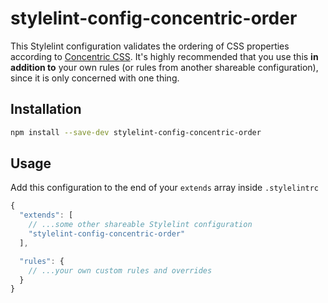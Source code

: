 # stylelint-config-concentric-order
This Stylelint configuration validates the ordering of CSS properties according to [Concentric CSS]. It's highly recommended that you use this **in addition to** your own rules (or rules from another shareable configuration), since it is only concerned with one thing.

## Installation
```sh
npm install --save-dev stylelint-config-concentric-order
```

## Usage
Add this configuration to the end of your `extends` array inside `.stylelintrc`

```javascript
{
  "extends": [
    // ...some other shareable Stylelint configuration
    "stylelint-config-concentric-order"
  ],

  "rules": {
    // ...your own custom rules and overrides
  }
}
```

[Concentric CSS]: http://rhodesmill.org/brandon/2011/concentric-css/
